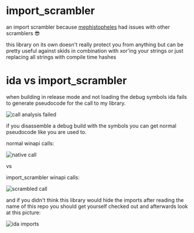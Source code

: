 # import_scrambler
an import scrambler because [mephistopheles](https://github.com/y5) had issues with other scramblers :sunglasses:

this library on its own doesn't really protect you from anything but can be pretty useful against skids in combination with xor'ing your strings or just replacing all strings with compile time hashes

# ida vs import_scrambler
when building in release mode and not loading the debug symbols ida fails to generate pseudocode for the call to my library.

![call analysis failed][call_failed]

if you disassemble a debug build with the symbols you can get normal pseudocode like you are used to.

normal winapi calls:

![native call][native_call]

vs

import_scrambler winapi calls:

![scrambled call][scrambled_call]

and if you didn't think this library would hide the imports after reading the name of this repo you should get yourself checked out and afterwards look at this picture:

![ida imports][import]

[native_call]: http://maxxyz.u.catgirlsare.sexy/pqJ4.png
[scrambled_call]: http://maxxyz.u.catgirlsare.sexy/pzjm.png
[call_failed]: http://maxxyz.u.catgirlsare.sexy/Ty3L.png
[import]: http://maxxyz.u.catgirlsare.sexy/WvQr.png